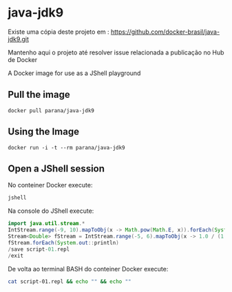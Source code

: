 # java-jdk9

Existe uma cópia deste projeto em : https://github.com/docker-brasil/java-jdk9.git 

Mantenho aqui o projeto até resolver issue relacionada a publicação no Hub de Docker

A Docker image for use as a JShell playground

## Pull the image

    docker pull parana/java-jdk9

## Using the Image

    docker run -i -t --rm parana/java-jdk9

## Open a JShell session

No conteiner Docker execute:

```bash
jshell
```

Na console do JShell execute:

```java
import java.util.stream.*
IntStream.range(-9, 10).mapToObj(x -> Math.pow(Math.E, x)).forEach(System.out::println)
Stream<Double> fStream = IntStream.range(-5, 6).mapToObj(x -> 1.0 / (1 + Math.pow(Math.E, x))) 
fStream.forEach(System.out::println)
/save script-01.repl 
/exit
```

De volta ao terminal BASH do conteiner Docker execute:

```bash
cat script-01.repl && echo "" && echo ""
```
